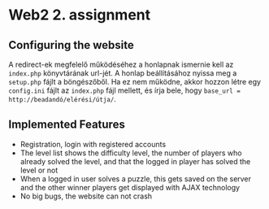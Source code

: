 # Web2 2. assignment

## Configuring the website

A redirect-ek megfelelő működéséhez a honlapnak ismernie kell az `index.php` könyvtárának url-jét.
A honlap beállításához nyissa meg a `setup.php` fájlt a böngészőből. Ha ez nem működne,
akkor hozzon létre egy `config.ini` fájlt az `index.php` fájl mellett, és írja bele, 
hogy `base_url = http://beadandó/elérési/útja/`.

## Implemented Features

* Registration, login with registered accounts
* The level list shows the difficulty level, the number of players who already solved the level, and that the logged in player has solved the level or not
* When a logged in user solves a puzzle, this gets saved on the server and the other winner players get displayed with AJAX technology
* No big bugs, the website can not crash